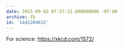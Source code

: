 ```yaml
---
date: 2015-09-02 07:37:12.000000000 -07:00
archive: fb
id: '1441204632'
---
```


For science: https://xkcd.com/1572/